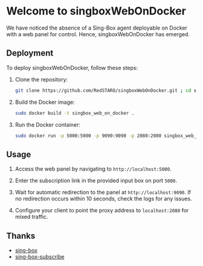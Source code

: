 # **Welcome to singboxWebOnDocker**

We have noticed the absence of a Sing-Box agent deployable on Docker with a web panel for control. Hence, singboxWebOnDocker has emerged.

## Deployment
To deploy singboxWebOnDocker, follow these steps:

1. Clone the repository:

    ```bash
    git clone https://github.com/RedSTARO/singboxWebOnDocker.git ; cd singboxWebOnDocker
    ```

2. Build the Docker image:

    ```bash
    sudo docker build -t singbox_web_on_docker .
    ```

3. Run the Docker container:

    ```bash
    sudo docker run -p 5000:5000 -p 9090:9090 -p 2080:2080 singbox_web_on_docker
    ```

## Usage
1. Access the web panel by navigating to `http://localhost:5000`.
2. Enter the subscription link in the provided input box on port `5000`.
3. Wait for automatic redirection to the panel at `http://localhost:9090`. If no redirection occurs within 10 seconds, check the logs for any issues.

4. Configure your client to point the proxy address to `localhost:2080` for mixed traffic.

## Thanks
- [sing-box](https://github.com/SagerNet/sing-box)
- [sing-box-subscribe](https://github.com/Toperlock/sing-box-subscribe)